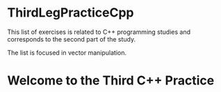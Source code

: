# ThirdLegPracticeCpp

This list of exercises is related to C++ programming studies and corresponds to the second part of the study.

The list is focused in vector manipulation.

# Welcome to the Third C++ Practice

